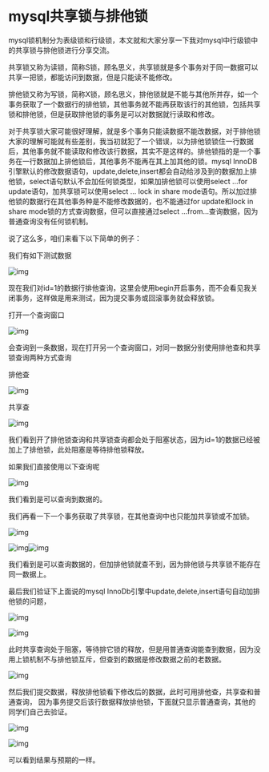 # mysql共享锁与排他锁

mysql锁机制分为表级锁和行级锁，本文就和大家分享一下我对mysql中行级锁中的共享锁与排他锁进行分享交流。

共享锁又称为读锁，简称S锁，顾名思义，共享锁就是多个事务对于同一数据可以共享一把锁，都能访问到数据，但是只能读不能修改。

排他锁又称为写锁，简称X锁，顾名思义，排他锁就是不能与其他所并存，如一个事务获取了一个数据行的排他锁，其他事务就不能再获取该行的其他锁，包括共享锁和排他锁，但是获取排他锁的事务是可以对数据就行读取和修改。

对于共享锁大家可能很好理解，就是多个事务只能读数据不能改数据，对于排他锁大家的理解可能就有些差别，我当初就犯了一个错误，以为排他锁锁住一行数据后，其他事务就不能读取和修改该行数据，其实不是这样的。排他锁指的是一个事务在一行数据加上排他锁后，其他事务不能再在其上加其他的锁。mysql InnoDB引擎默认的修改数据语句，update,delete,insert都会自动给涉及到的数据加上排他锁，select语句默认不会加任何锁类型，如果加排他锁可以使用select ...for update语句，加共享锁可以使用select ... lock in share mode语句。所以加过排他锁的数据行在其他事务种是不能修改数据的，也不能通过for update和lock in share mode锁的方式查询数据，但可以直接通过select ...from...查询数据，因为普通查询没有任何锁机制。

说了这么多，咱们来看下以下简单的例子：

我们有如下测试数据

![img](https://images2015.cnblogs.com/blog/713847/201606/713847-20160620222833850-1856925223.png)

 

现在我们对id=1的数据行排他查询，这里会使用begin开启事务，而不会看见我关闭事务，这样做是用来测试，因为提交事务或回滚事务就会释放锁。

打开一个查询窗口

![img](https://images2015.cnblogs.com/blog/713847/201606/713847-20160620223315647-1136137501.png)

 

会查询到一条数据，现在打开另一个查询窗口，对同一数据分别使用排他查和共享锁查询两种方式查询

排他查

![img](https://images2015.cnblogs.com/blog/713847/201606/713847-20160620223556709-1685657934.png)

共享查

![img](https://images2015.cnblogs.com/blog/713847/201606/713847-20160620223712631-607620371.png)

我们看到开了排他锁查询和共享锁查询都会处于阻塞状态，因为id=1的数据已经被加上了排他锁，此处阻塞是等待排他锁释放。

如果我们直接使用以下查询呢

![img](https://images2015.cnblogs.com/blog/713847/201606/713847-20160620223948475-1974910963.png)

我们看到是可以查询到数据的。

我们再看一下一个事务获取了共享锁，在其他查询中也只能加共享锁或不加锁。

![img](https://images2015.cnblogs.com/blog/713847/201606/713847-20160620224519522-1051154000.png)

![img](https://images2015.cnblogs.com/blog/713847/201606/713847-20160620224555069-1101151035.png)![img](https://images2015.cnblogs.com/blog/713847/201606/713847-20160620224636694-1438776361.png)

我们看到是可以查询数据的，但加排他锁就查不到，因为排他锁与共享锁不能存在同一数据上。

最后我们验证下上面说的mysql InnoDb引擎中update,delete,insert语句自动加排他锁的问题，

![img](https://images2015.cnblogs.com/blog/713847/201606/713847-20160620224959959-626627298.png)

![img](https://images2015.cnblogs.com/blog/713847/201606/713847-20160620225038084-1744046160.png)

此时共享查询处于阻塞，等待排它锁的释放，但是用普通查询能查到数据，因为没用上锁机制不与排他锁互斥，但查到的数据是修改数据之前的老数据。

![img](https://images2015.cnblogs.com/blog/713847/201606/713847-20160620225305037-1910457468.png)

然后我们提交数据，释放排他锁看下修改后的数据，此时可用排他查，共享查和普通查询， 因为事务提交后该行数据释放排他锁，下面就只显示普通查询，其他的同学们自己去验证。

![img](https://images2015.cnblogs.com/blog/713847/201606/713847-20160620225751912-652098556.png)

![img](https://images2015.cnblogs.com/blog/713847/201606/713847-20160620225822319-1364501224.png)

可以看到结果与预期的一样。